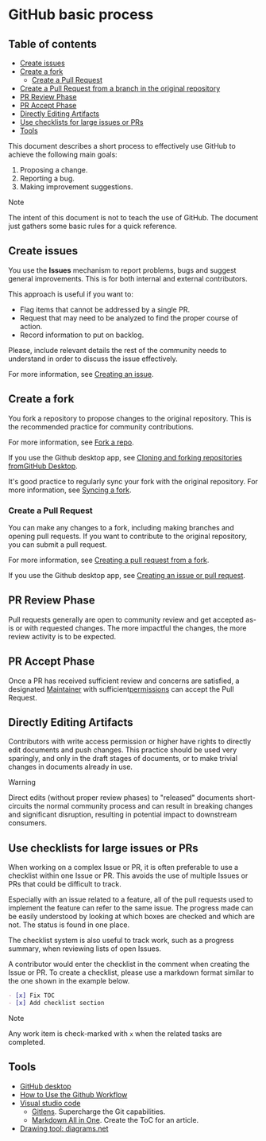 # GitHub basic process

## Table of contents

<!-- markdownlint-disable -->
- [Create issues](#create-issues)
- [Create a fork](#create-a-fork)
  - [Create a Pull Request](#create-a-pull-request)
- [Create a Pull Request from a branch in the original repository](#create-a-pull-request-from-a-branch-in-the-original-repository)
- [PR Review Phase](#pr-review-phase)
- [PR Accept Phase](#pr-accept-phase)
- [Directly Editing Artifacts](#directly-editing-artifacts)
- [Use checklists for large issues or PRs](#use-checklists-for-large-issues-or-prs)
- [Tools](#tools)
<!-- markdownlint-restore -->

This document describes a short process to effectively use GitHub to achieve
the following main goals:

1. Proposing a change.
2. Reporting a bug.
3. Making improvement suggestions.

> [!NOTE]
> The intent of this document is not to teach the use of GitHub. The document
> just gathers some basic rules for a quick reference.

## Create issues

You use the **Issues** mechanism to report problems, bugs and suggest general
improvements. This is for both internal and external contributors.

This approach is useful if you want to:

- Flag items that cannot be addressed by a single PR.
- Request that may need to be analyzed to find the proper course of action.
- Record information to put on backlog.  

Please, include relevant details the rest of the community needs to understand
in order to discuss the issue effectively.

For more information, see [Creating an issue](https://docs.GitHub.com/en/issues/tracking-your-work-with-issues/creating-an-issue).

## Create a fork

You fork a repository to propose changes to the original repository. This is
the recommended practice for community contributions.

For more information, see [Fork a repo](https://docs.github.com/en/get-started/quickstart/fork-a-repo).

<!-- markdownlint-disable -->
If you use the Github desktop app, see [Cloning and forking repositories fromGitHub Desktop](https://docs.github.com/en/desktop/contributing-and-collaborating-using-github-desktop/adding-and-cloning-repositories/cloning-and-forking-repositories-from-github-desktop).
<!-- markdownlint-restore -->

It's good practice to regularly sync your fork with the original repository.
For more information, see [Syncing a fork](https://docs.github.com/en/pull-requests/collaborating-with-pull-requests/working-with-forks/syncing-a-fork).

### Create a Pull Request

You can make any changes to a fork, including making branches and opening pull requests.
If you want to contribute to the original repository, you can submit a pull request.

For more information, see [Creating a pull request from a fork](https://docs.github.com/en/pull-requests/collaborating-with-pull-requests/proposing-changes-to-your-work-with-pull-requests/creating-a-pull-request-from-a-fork).

If you use the Github desktop app, see [Creating an issue or pull request](https://docs.github.com/en/desktop/contributing-and-collaborating-using-github-desktop/working-with-your-remote-repository-on-github-or-github-enterprise/creating-an-issue-or-pull-request).

## PR Review Phase

Pull requests generally are open to community review and get accepted as-is or
with requested changes. The more impactful the changes, the more review
activity is to be expected.

## PR Accept Phase

<!-- markdownlint-disable -->
Once a PR has received sufficient review and concerns are satisfied, a designated
[Maintainer](MAINTAINERS.md) with sufficient[permissions](https://docs.github.com/en/organizations/managing-access-to-your-organizations-repositories/repository-roles-for-an-organization#permissions-for-each-role) can accept the Pull Request.
<!-- markdownlint-restore -->

## Directly Editing Artifacts

Contributors with write access permission or higher have rights to directly
edit documents and push changes. This practice should be used very sparingly,
and only in the draft stages of documents, or to make trivial changes in
documents already in use.

> [!WARNING]
> Direct edits (without proper review phases) to "released" documents
> short-circuits the normal community process and can result in breaking
> changes and significant disruption, resulting in potential impact to
> downstream consumers.

## Use checklists for large issues or PRs

When working on a complex Issue or PR, it is often preferable to use a
checklist within one Issue or PR. This avoids the use of multiple Issues or PRs
that could be difficult to track.  

Especially with an issue related to a feature, all of the pull requests used to
implement the feature can refer to the same issue. The progress made can be
easily understood by looking at which boxes are checked and which are not. The
status is found in one place.

The checklist system is also useful to track work, such as a progress summary,
when reviewing lists of open Issues.

A contributor would enter the checklist in the comment when creating the Issue
or PR. To create a checklist, please use a markdown format similar to the one
shown in the example below.

```md
- [x] Fix TOC
- [x] Add checklist section
```

> [!NOTE]
> Any work item is check-marked  with `x` when the related tasks are completed.

## Tools

<!-- markdownlint-disable -->
- [GitHub desktop](https://desktop.github.com/ "Cntrl+Left Click to open in a new tab")
- [How to Use the Github Workflow](https://www.youtube.com/watch?v=8UguQzmswC4 "Cntrl+Left Click to open in a new tab")
- [Visual studio code](https://code.visualstudio.com/ "Cntrl+Left Click to open in a new tab")
  - [Gitlens](https://marketplace.visualstudio.com/items?itemName=eamodio.gitlens "Cntrl+Left Click to open in a new tab"). Supercharge the Git capabilities.
  - [Markdown All in One](https://marketplace.visualstudio.com/items?itemName=yzhang.markdown-all-in-one "Cntrl+Left Click to open in a new tab"). Create the ToC for an article.
- [Drawing tool: diagrams.net](https://www.diagrams.net/ "Cntrl+Left Click to open in a new tab")
<!-- markdownlint-restore -->
